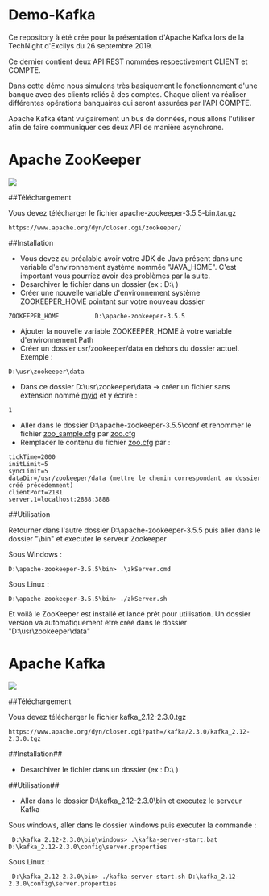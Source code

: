 # Demo-Kafka

Ce repository à été crée pour la présentation d'Apache Kafka lors de la TechNight d'Excilys du 26 septembre 2019.

Ce dernier contient deux API REST nommées respectivement CLIENT et COMPTE. 

Dans cette démo nous simulons très basiquement le fonctionnement d'une banque avec des clients reliés à des comptes. Chaque client va réaliser différentes opérations banquaires qui seront assurées par l'API COMPTE. 

Apache Kafka étant vulgairement un bus de données, nous allons l'utiliser afin de faire communiquer ces deux API de manière asynchrone. 

# Apache ZooKeeper

<img src="https://upload.wikimedia.org/wikipedia/en/thumb/8/81/Apache_ZooKeeper_Logo.svg/1200px-Apache_ZooKeeper_Logo.svg.png" />


##Téléchargement

Vous devez télécharger le fichier apache-zookeeper-3.5.5-bin.tar.gz

```
https://www.apache.org/dyn/closer.cgi/zookeeper/
```

##Installation

* Vous devez au préalable avoir votre JDK de Java présent dans une variable d'environnement système nommée "JAVA_HOME". C'est important vous pourriez avoir des problèmes par la suite.
* Desarchiver le fichier dans un dossier (ex : D:\ )
* Créer une nouvelle variable d'environnement système ZOOKEEPER_HOME pointant sur votre nouveau dossier


```
ZOOKEEPER_HOME          D:\apache-zookeeper-3.5.5
```
* Ajouter la nouvelle variable ZOOKEEPER_HOME à votre variable d'environnement Path
* Créer un dossier usr/zookeeper/data en dehors du dossier actuel. Exemple : 
```
D:\usr\zookeeper\data
```
* Dans ce dossier D:\usr\zookeeper\data -> créer un fichier sans extension nommé [myid]() et y écrire : 
```
1
```
* Aller dans le dossier D:\apache-zookeeper-3.5.5\conf et renommer le fichier [zoo_sample.cfg]() par [zoo.cfg]()
* Remplacer le contenu du fichier [zoo.cfg]() par : 
 ```
 tickTime=2000
 initLimit=5
 syncLimit=5
 dataDir=/usr/zookeeper/data (mettre le chemin correspondant au dossier créé précédemment)
 clientPort=2181
 server.1=localhost:2888:3888
 ```

##Utilisation

Retourner dans l'autre dossier D:\apache-zookeeper-3.5.5 puis aller dans le dossier "\bin" et executer le serveur Zookeeper

Sous Windows :
 ```
 D:\apache-zookeeper-3.5.5\bin> .\zkServer.cmd
 ```
Sous Linux :
 ```
 D:\apache-zookeeper-3.5.5\bin> ./zkServer.sh
 ```

Et voilà le ZooKeeper est installé et lancé prêt pour utilisation. Un dossier version va automatiquement être créé dans le dossier "D:\usr\zookeeper\data"

# Apache Kafka

<img src="https://blog.zenika.com/wp-content/uploads/2017/09/kafka-logo-title.png" />

##Téléchargement

Vous devez télécharger le fichier kafka_2.12-2.3.0.tgz

```
https://www.apache.org/dyn/closer.cgi?path=/kafka/2.3.0/kafka_2.12-2.3.0.tgz 
```

##Installation##

* Desarchiver le fichier dans un dossier (ex : D:\ )

##Utilisation##

* Aller dans le dossier D:\kafka_2.12-2.3.0\bin et executez le serveur Kafka

Sous windows, aller dans le dossier windows puis executer la commande : 

```
 D:\kafka_2.12-2.3.0\bin\windows> .\kafka-server-start.bat D:\kafka_2.12-2.3.0\config\server.properties
```

Sous Linux :

```
 D:\kafka_2.12-2.3.0\bin> ./kafka-server-start.sh D:\kafka_2.12-2.3.0\config\server.properties
```

